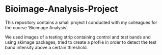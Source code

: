 # Bioimage-Analysis-Project

This repository contains a small project I conducted with my colleagues for the course 'Bioimage Analysis'.

We used images of a testing strip containing control and test bands and using skimage packages, tried to create a profile in order to detect the test band intensity above a certain threshold.
